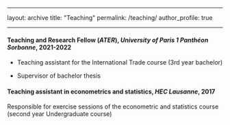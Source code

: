 
---
layout: archive
title: "Teaching"
permalink: /teaching/
author_profile: true

---

#### Teaching and Research Fellow (*ATER*), *University of Paris 1 Panthéon Sorbonne*, 2021-2022

- Teaching assistant for the International Trade course (3rd year bachelor)

- Supervisor of bachelor thesis

#### Teaching assistant in econometrics and statistics, *HEC Lausanne*, 2017

Responsible for exercise sessions of the econometric and statistics course (second year Undergraduate course)
